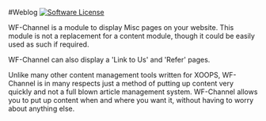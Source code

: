 #Weblog
[![Software License](https://img.shields.io/badge/license-GPL-brightgreen.svg?style=flat)](LICENSE) 

WF-Channel is a module to display Misc pages on your website. This module is not a replacement for a content module, 
though it could be easily used as such if required.

WF-Channel can also display a 'Link to Us' and 'Refer' pages.

Unlike many other content management tools written for XOOPS, WF-Channel is in many respects just a method 
of putting up content very quickly and not a full blown article management system. 
WF-Channel allows you to put up content when and where you want it, without having to worry about anything else.